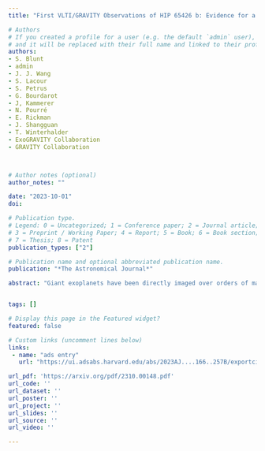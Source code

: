 ```yaml
---
title: "First VLTI/GRAVITY Observations of HIP 65426 b: Evidence for a Low or Moderate Orbital Eccentricity"

# Authors
# If you created a profile for a user (e.g. the default `admin` user), write the username (folder name) here
# and it will be replaced with their full name and linked to their profile.
authors:
- S. Blunt
- admin
- J. J. Wang
- S. Lacour
- S. Petrus
- G. Bourdarot
- J, Kammerer
- N. Pourré
- E. Rickman
- J. Shangguan
- T. Winterhalder
- ExoGRAVITY Collaboration
- GRAVITY Collaboration



# Author notes (optional)
author_notes: ""

date: "2023-10-01"
doi:

# Publication type.
# Legend: 0 = Uncategorized; 1 = Conference paper; 2 = Journal article;
# 3 = Preprint / Working Paper; 4 = Report; 5 = Book; 6 = Book section;
# 7 = Thesis; 8 = Patent
publication_types: ["2"]

# Publication name and optional abbreviated publication name.
publication: "*The Astronomical Journal*"

abstract: "Giant exoplanets have been directly imaged over orders of magnitude of orbital separations, prompting theoretical and observational investigations of their formation pathways. In this paper, we present new VLTI/GRAVITY astrometric data of HIP 65426 b, a cold, giant exoplanet which is a particular challenge for most formation theories at a projected separation of 92 au from its primary. Leveraging GRAVITY's astrometric precision, we present an updated eccentricity posterior that disfavors large eccentricities. The eccentricity posterior is still prior-dependent, and we extensively interpret and discuss the limits of the posterior constraints presented here. We also perform updated spectral comparisons with self-consistent forward-modeled spectra, finding a best fit ExoREM model with solar metallicity and C/O=0.6. An important caveat is that it is difficult to estimate robust errors on these values, which are subject to interpolation errors as well as potentially missing model physics. Taken together, the orbital and atmospheric constraints paint a preliminary picture of formation inconsistent with scattering after disk dispersal. Further work is needed to validate this interpretation. Analysis code used to perform this work is available at https://github.com/sblunt/hip65426."


tags: []

# Display this page in the Featured widget?
featured: false

# Custom links (uncomment lines below)
links:
 - name: "ads entry"
   url: "https://ui.adsabs.harvard.edu/abs/2023AJ....166..257B/exportcitation"

url_pdf: 'https://arxiv.org/pdf/2310.00148.pdf'
url_code: ''
url_dataset: ''
url_poster: ''
url_project: ''
url_slides: ''
url_source: ''
url_video: ''

---
```

